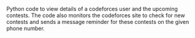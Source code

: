 Python code to view details of a codeforces user and the upcoming contests.
The code also monitors the codeforces site to check for new contests and sends a message reminder for these contests on the given phone number.
